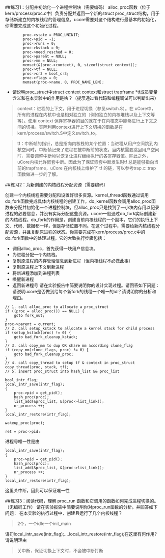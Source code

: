 ##练习1：分配并初始化一个进程控制块（需要编码）
alloc_proc函数（位于kern/process/proc.c中）负责分配并返回一个新的struct proc_struct结构，用于存储新建立的内核线程的管理信息。ucore需要对这个结构进行最基本的初始化，你需要完成这个初始化过程。
```
        proc->state = PROC_UNINIT;
        proc->pid = -1;
        proc->runs = 0;
        proc->kstack = 0;
        proc->need_resched = 0;
        proc->parent = NULL;
        proc->mm = NULL;
        memset(&(proc->context), 0, sizeof(struct context));
        proc->tf = NULL;
        proc->cr3 = boot_cr3;
        proc->flags = 0;
        memset(proc->name, 0, PROC_NAME_LEN);
```
- 请说明proc_struct中struct context context和struct trapframe *tf成员变量含义和在本实验中的作用是啥？（提示通过看代码和编程调试可以判断出来）

>context：进程的上下文，用于进程切换（参见switch.S）。在 uCore中，所有的进程在内核中也是相对独立的（例如独立的内核堆栈以及上下文等等）。使用 context 保存寄存器的目的就在于在内核态中能够进行上下文之间的切换。实际利用context进行上下文切换的函数是在kern/process/switch.S中定义switch_to。
 
>tf：中断帧的指针，总是指向内核栈的某个位置：当进程从用户空间跳到内核空间时，中断帧记录了进程在被中断前的状态。当内核需要跳回用户空间时，需要调整中断帧以恢复让进程继续执行的各寄存器值。除此之外，uCore内核允许嵌套中断。因此为了保证嵌套中断发生时tf 总是能够指向当前的trapframe，uCore 在内核栈上维护了 tf 的链，可以参考trap.c::trap函数做进一步的了解。

##练习2：为新创建的内核线程分配资源（需要编码）
 
创建一个内核线程需要分配和设置好很多资源。kernel_thread函数通过调用do_fork函数完成具体内核线程的创建工作。do_kernel函数会调用alloc_proc函数来分配并初始化一个进程控制块，但alloc_proc只是找到了一小块内存用以记录进程的必要信息，并没有实际分配这些资源。ucore一般通过do_fork实际创建新的内核线程。do_fork的作用是，创建当前内核线程的一个副本，它们的执行上下文、代码、数据都一样，但是存储位置不同。在这个过程中，需要给新内核线程分配资源，并且复制原进程的状态。你需要完成在kern/process/proc.c中的do_fork函数中的处理过程。它的大致执行步骤包括：
 
- 调用alloc_proc，首先获得一块用户信息块。
- 为进程分配一个内核栈。
- 复制原进程的内存管理信息到新进程（但内核线程不必做此事）
- 复制原进程上下文到新进程
- 将新进程添加到进程列表
- 唤醒新进程
- 返回新进程号
请在实验报告中简要说明你的设计实现过程。请回答如下问题：
 请说明ucore是否做到给每个新fork的线程一个唯一的id？请说明你的分析和理由。
```
// 1. call alloc_proc to allocate a proc_struct
if ((proc = alloc_proc()) == NULL) {
	goto fork_out;
}
proc->parent = current;
// 2. call setup_kstack to allocate a kernel stack for child process		
if (setup_kstack(proc) != 0) {
	goto bad_fork_cleanup_kstack;
}
// 3. call copy_mm to dup OR share mm according clone_flag
if (copy_mm(clone_flags, proc) != 0) {
	goto bad_fork_cleanup_proc;
}
// 4. call copy_thread to setup tf & context in proc_struct
copy_thread(proc, stack, tf);
// 5. insert proc_struct into hash_list && proc_list

bool intr_flag;
local_intr_save(intr_flag);
{
	proc->pid = get_pid();
	hash_proc(proc);
	list_add(&proc_list, &(proc->list_link));
	nr_process ++;
}
local_intr_restore(intr_flag);

wakeup_proc(proc);

ret = proc->pid;
```
进程号唯一性是由
```
local_intr_save(intr_flag);
{
	proc->pid = get_pid();
	hash_proc(proc);
	list_add(&proc_list, &(proc->list_link));
	nr_process ++;
}
local_intr_restore(intr_flag);
```
这里关中断，因此可以保证唯一性

##练习3：阅读代码，理解 proc_run 函数和它调用的函数如何完成进程切换的。（无编码工作）
请在实验报告中简要说明你对proc_run函数的分析。并回答如下问题：
在本实验的执行过程中，创建且运行了几个内核线程？
>2个，一个idle一个init_main

语句local_intr_save(intr_flag);....local_intr_restore(intr_flag);在这里有何作用?请说明理由
>关中断，保证切换上下文时，不会被中断打断